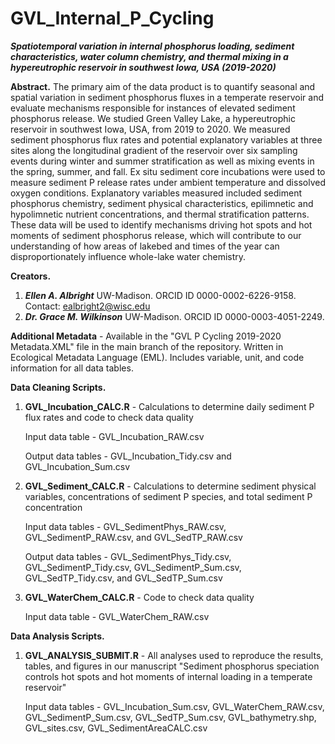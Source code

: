 # GVL_Internal_P_Cycling
***Spatiotemporal variation in internal phosphorus loading, sediment characteristics, water column chemistry, and thermal mixing in a hypereutrophic reservoir in southwest Iowa, USA (2019-2020)***

**Abstract.**
The primary aim of the data product is to quantify seasonal and spatial variation in sediment phosphorus fluxes in a temperate reservoir and evaluate mechanisms responsible for instances of elevated sediment phosphorus release. We studied Green Valley Lake, a hypereutrophic reservoir in southwest Iowa, USA, from 2019 to 2020. We measured sediment phosphorus flux rates and potential explanatory variables at three sites along the longitudinal gradient of the reservoir over six sampling events during winter and summer stratification as well as mixing events in the spring, summer, and fall. Ex situ sediment core incubations were used to measure sediment P release rates under ambient temperature and dissolved oxygen conditions. Explanatory variables measured included sediment phosphorus chemistry, sediment physical characteristics, epilimnetic and hypolimnetic nutrient concentrations, and thermal stratification patterns. These data will be used to identify mechanisms driving hot spots and hot moments of sediment phosphorus release, which will contribute to our understanding of how areas of lakebed and times of the year can disproportionately influence whole-lake water chemistry.

**Creators.**
1. ***Ellen A. Albright*** UW-Madison. ORCID ID 0000-0002-6226-9158. Contact: ealbright2@wisc.edu
2. ***Dr. Grace M. Wilkinson*** UW-Madison. ORCID ID 0000-0003-4051-2249.

**Additional Metadata** - Available in the "GVL P Cycling 2019-2020 Metadata.XML" file in the main branch of the repository. Written in Ecological Metadata Language (EML). Includes variable, unit, and code information for all data tables.

**Data Cleaning Scripts.**
1. **GVL_Incubation_CALC.R** - Calculations to determine daily sediment P flux rates and code to check data quality
      
      Input data table - GVL_Incubation_RAW.csv
      
      Output data tables - GVL_Incubation_Tidy.csv and GVL_Incubation_Sum.csv
      
2. **GVL_Sediment_CALC.R** - Calculations to determine sediment physical variables, concentrations of sediment P species, and total sediment P concentration

      Input data tables - GVL_SedimentPhys_RAW.csv, GVL_SedimentP_RAW.csv, and GVL_SedTP_RAW.csv
      
      Output data tables - GVL_SedimentPhys_Tidy.csv, GVL_SedimentP_Tidy.csv, GVL_SedimentP_Sum.csv, GVL_SedTP_Tidy.csv, and GVL_SedTP_Sum.csv
      
3. **GVL_WaterChem_CALC.R** - Code to check data quality
      
      Input data table - GVL_WaterChem_RAW.csv


**Data Analysis Scripts.**
1. **GVL_ANALYSIS_SUBMIT.R** - All analyses used to reproduce the results, tables, and figures in our manuscript "Sediment phosphorus speciation controls hot spots and hot moments of internal loading in a temperate reservoir"

      Input data tables - GVL_Incubation_Sum.csv, GVL_WaterChem_RAW.csv, GVL_SedimentP_Sum.csv, GVL_SedTP_Sum.csv, GVL_bathymetry.shp, GVL_sites.csv, GVL_SedimentAreaCALC.csv
